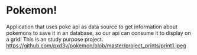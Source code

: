 # Pokemon!
Application that uses poke api as data source to get information about pokemons to save it in an database, so our api can consume it to display on a grid! This is an study purpose project.
https://github.com/pxd3v/pokemon/blob/master/project_prints/print1.jpeg
